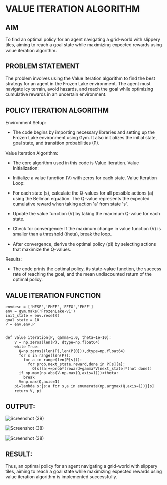 # VALUE ITERATION ALGORITHM

## AIM
To find an optimal policy for an agent navigating a grid-world with slippery tiles, aiming to reach a goal state while maximizing expected rewards using value iteration algorithm.

## PROBLEM STATEMENT
The problem involves using the Value Iteration algorithm to find the best strategy for an agent in the Frozen Lake environment. The agent must navigate icy terrain, avoid hazards, and reach the goal while optimizing cumulative rewards in an uncertain environment.

## POLICY ITERATION ALGORITHM
Environment Setup:
* The code begins by importing necessary libraries and setting up the Frozen Lake environment using Gym. It also initializes the initial state, goal state, and transition probabilities (P).

Value Iteration Algorithm:
* The core algorithm used in this code is Value Iteration. Value Initialization:

* Initialize a value function (V) with zeros for each state. Value Iteration Loop:

* For each state (s), calculate the Q-values for all possible actions (a) using the Bellman equation. The Q-value represents the expected cumulative reward when taking action 'a' from state 's'.

* Update the value function (V) by taking the maximum Q-value for each state.

* Check for convergence: If the maximum change in value function (V) is smaller than a threshold (theta), break the loop.

* After convergence, derive the optimal policy (pi) by selecting actions that maximize the Q-values.

Results:
* The code prints the optimal policy, its state-value function, the success rate of reaching the goal, and the mean undiscounted return of the optimal policy.

## VALUE ITERATION FUNCTION
~~~
envdesc = ['HFSF','FHFF','FFFG','FHFF']
env = gym.make('FrozenLake-v1')
init_state = env.reset()
goal_state = 10
P = env.env.P
     
~~~


~~~
def value_iteration(P, gamma=1.0, theta=1e-10):
    V = np.zeros(len(P), dtype=np.float64)
    while True:
      Q=np.zeros((len(P),len(P[0])),dtype=np.float64)
      for s in range(len(P)):
        for a in range(len(P[s])):
          for prob,next_state,reward,done in P[s][a]:
            Q[s][a]+=prob*(reward+gamma*V[next_state]*(not done))
      if np.max(np.abs(V-np.max(Q,axis=1)))<theta:
        break
      V=np.max(Q,axis=1)
    pi=lambda s:{s:a for s,a in enumerate(np.argmax(Q,axis=1))}[s]
    return V, pi
~~~

## OUTPUT:
![Screenshot (39)](https://github.com/charansai0/rl-value-iteration/assets/94296221/bfee2622-f34b-4b0d-9230-a7354f88fbd5)

![Screenshot (38)](https://github.com/charansai0/rl-value-iteration/assets/94296221/f175ec7b-1633-4d2d-8baa-7faa33e51412)

![Screenshot (38)](https://github.com/charansai0/rl-value-iteration/assets/94296221/616e8521-6e96-4b72-88bf-1c4af21709b4)


## RESULT:
Thus, an optimal policy for an agent navigating a grid-world with slippery tiles, aiming to reach a goal state while maximizing expected rewards using value iteration algorithm is implemented successfully.
